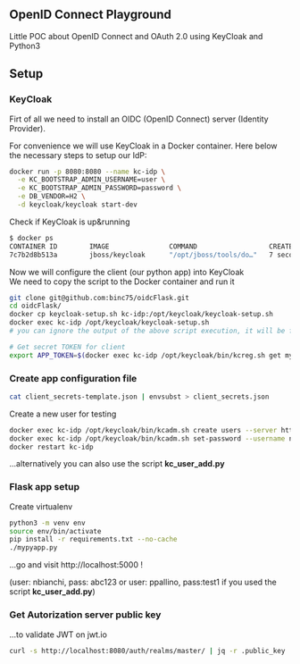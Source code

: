 ## OpenID Connect Playground
Little POC about OpenID Connect and OAuth 2.0 using KeyCloak and Python3

## Setup
### KeyCloak
Firt of all we need to install an OIDC (OpenID Connect) server (Identity Provider).

For convenience we will use KeyCloak in a Docker container.
Here below the necessary steps to setup our IdP:

```bash
docker run -p 8080:8080 --name kc-idp \
  -e KC_BOOTSTRAP_ADMIN_USERNAME=user \
  -e KC_BOOTSTRAP_ADMIN_PASSWORD=password \
  -e DB_VENDOR=H2 \
  -d keycloak/keycloak start-dev
```

Check if KeyCloak is up&running
```bash
$ docker ps
CONTAINER ID        IMAGE               COMMAND                  CREATED             STATUS              PORTS                    NAMES
7c7b2d8b513a        jboss/keycloak      "/opt/jboss/tools/do…"   7 seconds ago       Up 5 seconds        0.0.0.0:7777->8080/tcp   kc-idp
```

Now we will configure the client (our python app) into KeyCloak  
We need to copy the script to the Docker container and run it
``` bash
git clone git@github.com:binc75/oidcFlask.git
cd oidcFlask/
docker cp keycloak-setup.sh kc-idp:/opt/keycloak/keycloak-setup.sh
docker exec kc-idp /opt/keycloak/keycloak-setup.sh 
# you can ignore the output of the above script execution, it will be fine ;-)

# Get secret TOKEN for client
export APP_TOKEN=$(docker exec kc-idp /opt/keycloak/bin/kcreg.sh get mypyapp --realm master --server http://localhost:8080 --user user --password password | jq -r '.secret')
```

### Create app configuration file
```bash
cat client_secrets-template.json | envsubst > client_secrets.json 
```

Create a new user for testing
```bash
docker exec kc-idp /opt/keycloak/bin/kcadm.sh create users --server http://localhost:8080 --realm master --user user --password password -s username=nbianchi  -s enabled=true
docker exec kc-idp /opt/keycloak/bin/kcadm.sh set-password --username nbianchi --new-password abc123 --server http://localhost:8080 --realm master --user user --password password 
docker restart kc-idp
```
...alternatively you can also use the script **kc_user_add.py**

### Flask app setup
Create virtualenv
```bash
python3 -m venv env
source env/bin/activate
pip install -r requirements.txt --no-cache
./mypyapp.py
```
...go and visit http://localhost:5000 ! 

(user: nbianchi, pass: abc123 or user: ppallino, pass:test1 if you used the script **kc_user_add.py**)

### Get Autorization server public key 
...to validate JWT on jwt.io
```bash
curl -s http://localhost:8080/auth/realms/master/ | jq -r .public_key
```
